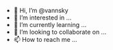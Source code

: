 - 👋 Hi, I’m @vannsky
- 👀 I’m interested in ...
- 🌱 I’m currently learning ...
- 💞️ I’m looking to collaborate on ...
- 📫 How to reach me ...

<!---
vannsky/vannsky is a ✨ special ✨ repository because its `README.md` (this file) appears on your GitHub profile.
You can click the Preview link to take a look at your changes.
--->
